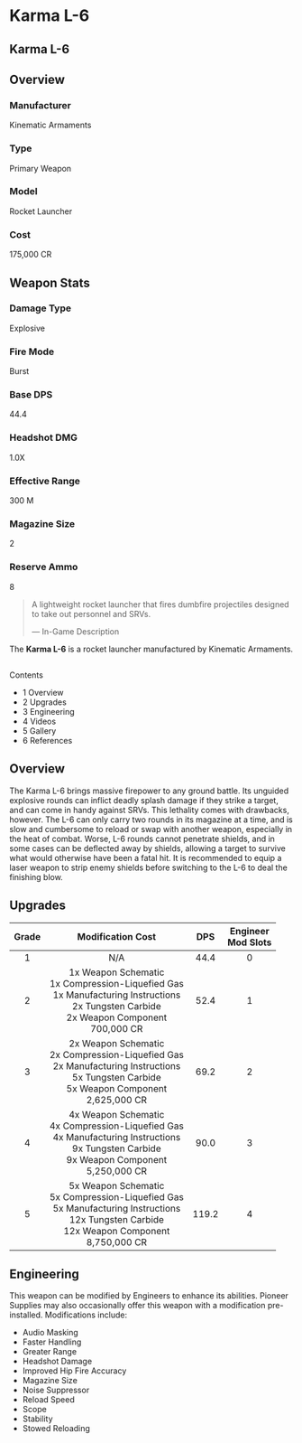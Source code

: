 # Karma L-6
## Karma L-6

		

## Overview

### Manufacturer

Kinematic Armaments

### Type

Primary Weapon

### Model

Rocket Launcher

### Cost

175,000 CR

## Weapon Stats

### Damage Type

Explosive

### Fire Mode

Burst

### Base DPS

44.4

### Headshot DMG

1.0X

### Effective Range

300 M

### Magazine Size

2

### Reserve Ammo

8

> 
> 
> A lightweight rocket launcher that fires dumbfire projectiles designed to take out personnel and SRVs.
> 
> 
> — In-Game Description
> 

The **Karma L-6** is a rocket launcher manufactured by Kinematic Armaments.

## 

Contents

- 1 Overview
- 2 Upgrades
- 3 Engineering
- 4 Videos
- 5 Gallery
- 6 References

## Overview

The Karma L-6 brings massive firepower to any ground battle. Its unguided explosive rounds can inflict deadly splash damage if they strike a target, and can come in handy against SRVs. This lethality comes with drawbacks, however. The L-6 can only carry two rounds in its magazine at a time, and is slow and cumbersome to reload or swap with another weapon, especially in the heat of combat. Worse, L-6 rounds cannot penetrate shields, and in some cases can be deflected away by shields, allowing a target to survive what would otherwise have been a fatal hit. It is recommended to equip a laser weapon to strip enemy shields before switching to the L-6 to deal the finishing blow.

## Upgrades

| Grade | Modification Cost | DPS | Engineer<br>Mod Slots |
| :---: | :---: | :---: | :---: |
| 1 | N/A | 44.4 | 0 |
| 2 | 1x Weapon Schematic<br>1x Compression-Liquefied Gas<br>1x Manufacturing Instructions<br>2x Tungsten Carbide<br>2x Weapon Component<br>700,000 CR | 52.4 | 1 |
| 3 | 2x Weapon Schematic<br>2x Compression-Liquefied Gas<br>2x Manufacturing Instructions<br>5x Tungsten Carbide<br>5x Weapon Component<br>2,625,000 CR | 69.2 | 2 |
| 4 | 4x Weapon Schematic<br>4x Compression-Liquefied Gas<br>4x Manufacturing Instructions<br>9x Tungsten Carbide<br>9x Weapon Component<br>5,250,000 CR | 90.0 | 3 |
| 5 | 5x Weapon Schematic<br>5x Compression-Liquefied Gas<br>5x Manufacturing Instructions<br>12x Tungsten Carbide<br>12x Weapon Component<br>8,750,000 CR | 119.2 | 4 |

## Engineering

This weapon can be modified by Engineers to enhance its abilities. Pioneer Supplies may also occasionally offer this weapon with a modification pre-installed. Modifications include:

- Audio Masking
- Faster Handling
- Greater Range
- Headshot Damage
- Improved Hip Fire Accuracy
- Magazine Size
- Noise Suppressor
- Reload Speed
- Scope
- Stability
- Stowed Reloading